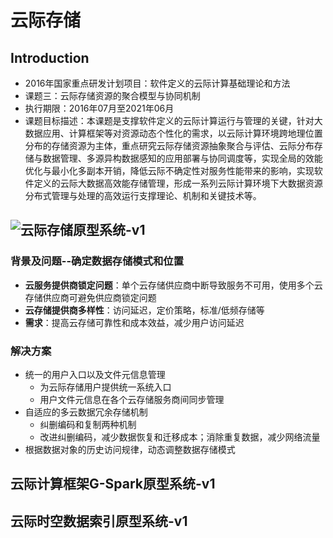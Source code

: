 # 云际存储

## Introduction

- 2016年国家重点研发计划项目：软件定义的云际计算基础理论和方法
- 课题三：云际存储资源的聚合模型与协同机制
- 执行期限：2016年07月至2021年06月
- 课题目标描述：本课题是支撑软件定义的云际计算运行与管理的关键，针对大数据应用、计算框架等对资源动态个性化的需求，以云际计算环境跨地理位置分布的存储资源为主体，重点研究云际存储资源抽象聚合与评估、云际分布存储与数据管理、多源异构数据感知的应用部署与协同调度等，实现全局的效能优化与最小化多副本开销，降低云际不确定性对服务性能带来的影响，实现软件定义的云际大数据高效能存储管理，形成一系列云际计算环境下大数据资源分布式管理与处理的高效运行支撑理论、机制和关键技术等。

## ![云际存储原型系统-v1](https://github.com/jointcloud-buaa/jcsCloudfs)

### 背景及问题--确定数据存储模式和位置

- **云服务提供商锁定问题**：单个云存储供应商中断导致服务不可用，使用多个云存储供应商可避免供应商锁定问题
- **云存储提供商多样性**：访问延迟，定价策略，标准/低频存储等
- **需求**：提高云存储可靠性和成本效益，减少用户访问延迟

### 解决方案

- 统一的用户入口以及文件元信息管理
  - 为云际存储用户提供统一系统入口
  - 用户文件元信息在各个云存储服务商间同步管理
- 自适应的多云数据冗余存储机制
  - 纠删编码和复制两种机制
  - 改进纠删编码，减少数据恢复和迁移成本；消除重复数据，减少网络流量
- 根据数据对象的历史访问规律，动态调整数据存储模式

## 云际计算框架G-Spark原型系统-v1

## 云际时空数据索引原型系统-v1
